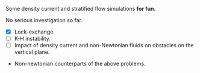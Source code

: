 Some density current and stratified flow simulations **for fun**.

No serious investigation so far.

- [x] Lock-exchange.
- [ ] K-H instability.
- [ ] Impact of density current and non-Newtonian fluids on obstacles on the vertical plane.
* Non-newtonian counterparts of the above problems.
